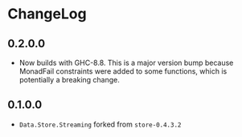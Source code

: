 # ChangeLog

## 0.2.0.0

* Now builds with GHC-8.8. This is a major version bump because
  MonadFail constraints were added to some functions, which is
  potentially a breaking change.

## 0.1.0.0

* `Data.Store.Streaming` forked from `store-0.4.3.2`
